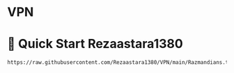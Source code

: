 # VPN


# 🚀 Quick Start Rezaastara1380

```bash
https://raw.githubusercontent.com/Rezaastara1380/VPN/main/Razmandians.txt

```
